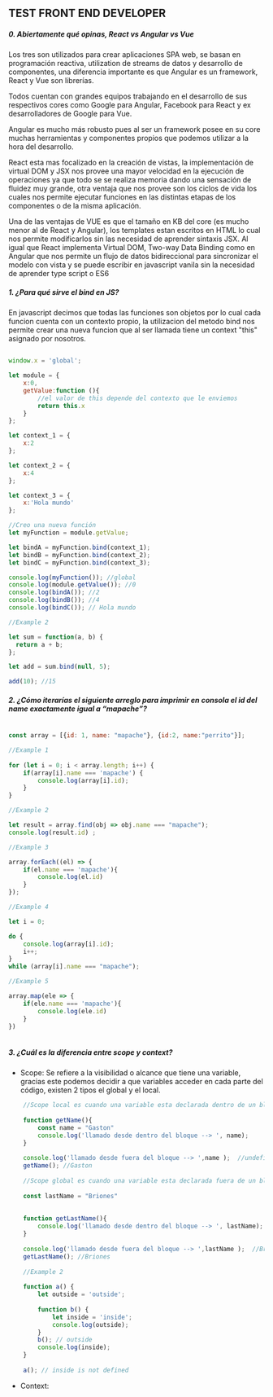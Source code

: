
## TEST FRONT END DEVELOPER

##### 0. Abiertamente qué opinas, React vs Angular vs Vue
Los tres son utilizados para crear aplicaciones SPA web, se basan en programación reactiva, utilization de streams de datos y desarrollo de componentes, 
una diferencia importante es que Angular es un framework, React y Vue son librerías.

Todos cuentan con grandes equipos trabajando en el desarrollo de sus respectivos cores como Google para Angular,
Facebook para React y ex desarrolladores de Google para Vue.

Angular es mucho más robusto pues al ser un framework posee en su core muchas herramientas y 
componentes propios que podemos utilizar a la hora del desarrollo.

React esta mas focalizado en la creación de vistas, la implementación de virtual DOM y JSX nos provee una mayor velocidad en la ejecución de operaciones ya que todo se se realiza memoria dando una sensación de fluidez muy grande, otra ventaja que nos provee son los ciclos de vida los cuales nos permite ejecutar funciones en las distintas etapas de los componentes o de la misma aplicación.


Una de las ventajas de VUE es que el tamaño en KB del core (es mucho menor al de  React y Angular), 
los templates estan escritos en HTML lo cual nos permite modificarlos sin las necesidad de aprender sintaxis JSX.
Al igual que React implementa Virtual DOM, Two-way Data Binding como en Angular que nos permite un flujo de datos bidireccional 
para sincronizar el modelo con vista  y se puede escribir en javascript vanila sin la necesidad de aprender type script o ES6 

##### 1. ¿Para qué sirve el bind en JS?
En javascript decimos que todas las funciones son objetos por lo cual cada funcion cuenta con un contexto propio, la utilizacion
del metodo bind nos permite crear una nueva funcion que al ser llamada tiene un context "this" asignado por nosotros.

```javascript

window.x = 'global';

let module = {
    x:0,
    getValue:function (){
        //el valor de this depende del contexto que le enviemos
    	return this.x
    }
};

let context_1 = {
    x:2
};

let context_2 = {
    x:4
};

let context_3 = {
    x:'Hola mundo'
};

//Creo una nueva función 
let myFunction = module.getValue;

let bindA = myFunction.bind(context_1);
let bindB = myFunction.bind(context_2);
let bindC = myFunction.bind(context_3);

console.log(myFunction()); //global
console.log(module.getValue()); //0
console.log(bindA()); //2
console.log(bindB()); //4
console.log(bindC()); // Hola mundo

//Example 2

let sum = function(a, b) {
  return a + b;
};

let add = sum.bind(null, 5);

add(10); //15

```  
##### 2. ¿Cómo iterarías el siguiente arreglo para imprimir en consola el id del name exactamente igual a “mapache”?

```javascript 

const array = [{id: 1, name: "mapache"}, {id:2, name:"perrito"}];

//Example 1
 
for (let i = 0; i < array.length; i++) {
    if(array[i].name === 'mapache') {
        console.log(array[i].id);
    } 
}

//Example 2

let result = array.find(obj => obj.name === "mapache");
console.log(result.id) ;

//Example 3

array.forEach((el) => {
    if(el.name === 'mapache'){
        console.log(el.id)        
    }
});

//Example 4

let i = 0;

do {
    console.log(array[i].id);
    i++;
}
while (array[i].name === "mapache");

//Example 5

array.map(ele => {
    if(ele.name === 'mapache'){
        console.log(ele.id)
    }
})
  	
```
##### 3. ¿Cuál es la diferencia entre scope y context?
* Scope: Se refiere a la visibilidad o alcance que tiene una variable, gracias este podemos decidir a que 
variables acceder en cada parte del código, existen 2 tipos el global y el local.

```javascript 
    //Scope local es cuando una variable esta declarada dentro de un bloque o una función
   
    function getName(){                                           
        const name = "Gaston"                                  
        console.log('llamado desde dentro del bloque --> ', name);
    }      
                                                            
    console.log('llamado desde fuera del bloque --> ',name );  //undefined
    getName(); //Gaston
    
    //Scope global es cuando una variable esta declarada fuera de un bloque o función
    
    const lastName = "Briones"
    
    
    function getLastName(){
        console.log('llamado desde dentro del bloque --> ', lastName); 
    }
    
    console.log('llamado desde fuera del bloque --> ',lastName );  //Briones    
    getLastName(); //Briones    
    
    //Example 2
    
    function a() {
    	let outside = 'outside';
    
    	function b() {
    		let inside = 'inside';
    		console.log(outside); 
    	}
    	b(); // outside    
    	console.log(inside); 
    }
    
    a(); // inside is not defined  
```
* Context: 

